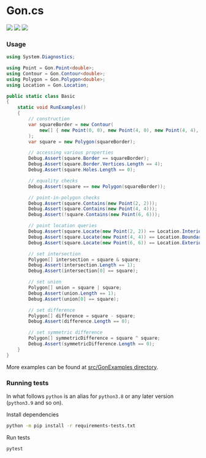 Gon.cs
======

[![](https://github.com/lycantropos/Gon.cs/workflows/CI/badge.svg)](https://github.com/lycantropos/Gon.cs/actions/workflows/ci.yml "Github Actions")
[![](https://img.shields.io/github/license/lycantropos/Gon.cs.svg)](https://github.com/lycantropos/Gon.cs/blob/master/LICENSE "License")
[![](https://img.shields.io/nuget/v/Gon.svg?style=flat-square)](https://www.nuget.org/packages/Gon/ "NuGet")

### Usage
```cs
using System.Diagnostics;

using Point = Gon.Point<double>;
using Contour = Gon.Contour<double>;
using Polygon = Gon.Polygon<double>;
using Location = Gon.Location;

public static class Basic
{
    static void RunExamples()
    {
        // construction
        var squareBorder = new Contour(
            new[] { new Point(0, 0), new Point(4, 0), new Point(4, 4), new Point(0, 4) }
        );
        var square = new Polygon(squareBorder);

        // accessing various properties
        Debug.Assert(square.Border == squareBorder);
        Debug.Assert(square.Border.Vertices.Length == 4);
        Debug.Assert(square.Holes.Length == 0);

        // equality checks
        Debug.Assert(square == new Polygon(squareBorder));

        // point-in-polygon checks
        Debug.Assert(square.Contains(new Point(2, 2)));
        Debug.Assert(square.Contains(new Point(4, 4)));
        Debug.Assert(!square.Contains(new Point(6, 6)));

        // point location queries
        Debug.Assert(square.Locate(new Point(2, 2)) == Location.Interior);
        Debug.Assert(square.Locate(new Point(4, 4)) == Location.Boundary);
        Debug.Assert(square.Locate(new Point(6, 6)) == Location.Exterior);

        // set intersection
        Polygon[] intersection = square & square;
        Debug.Assert(intersection.Length == 1);
        Debug.Assert(intersection[0] == square);

        // set union
        Polygon[] union = square | square;
        Debug.Assert(union.Length == 1);
        Debug.Assert(union[0] == square);

        // set difference
        Polygon[] difference = square - square;
        Debug.Assert(difference.Length == 0);

        // set symmetric difference
        Polygon[] symmetricDifference = square ^ square;
        Debug.Assert(symmetricDifference.Length == 0);
    }
}
```

More examples can be found at [src/GonExamples directory](src/GonExamples).

### Running tests

In what follows `python` is an alias for `python3.8`
or any later version (`python3.9` and so on).

Install dependencies
```bash
python -m pip install -r requirements-tests.txt
```

Run tests
```bash
pytest
```
